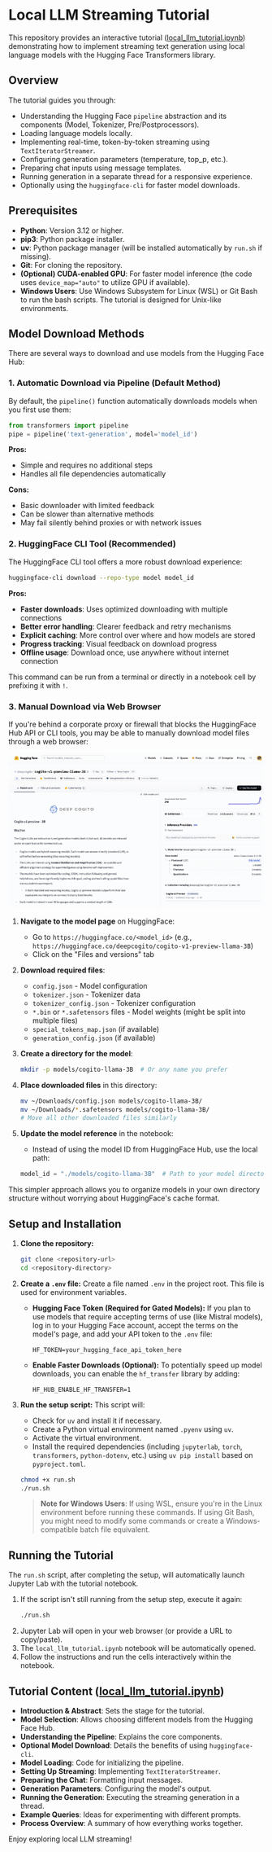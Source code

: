 # Local LLM Streaming Tutorial

This repository provides an interactive tutorial ([local_llm_tutorial.ipynb](./local_llm_tutorial.ipynb)) demonstrating how to implement streaming text generation using local language models with the Hugging Face Transformers library.

## Overview

The tutorial guides you through:

* Understanding the Hugging Face `pipeline` abstraction and its components (Model, Tokenizer, Pre/Postprocessors).
* Loading language models locally.
* Implementing real-time, token-by-token streaming using `TextIteratorStreamer`.
* Configuring generation parameters (temperature, top_p, etc.).
* Preparing chat inputs using message templates.
* Running generation in a separate thread for a responsive experience.
* Optionally using the `huggingface-cli` for faster model downloads.

## Prerequisites

* **Python**: Version 3.12 or higher.
* **pip3**: Python package installer.
* **uv**: Python package manager (will be installed automatically by `run.sh` if missing).
* **Git**: For cloning the repository.
* **(Optional) CUDA-enabled GPU**: For faster model inference (the code uses `device_map="auto"` to utilize GPU if available).
* **Windows Users**: Use Windows Subsystem for Linux (WSL) or Git Bash to run the bash scripts. The tutorial is designed for Unix-like environments.

## Model Download Methods

There are several ways to download and use models from the Hugging Face Hub:

### 1. Automatic Download via Pipeline (Default Method)

By default, the `pipeline()` function automatically downloads models when you first use them:

```python
from transformers import pipeline
pipe = pipeline('text-generation', model='model_id')
```

**Pros:**
- Simple and requires no additional steps
- Handles all file dependencies automatically

**Cons:**
- Basic downloader with limited feedback
- Can be slower than alternative methods
- May fail silently behind proxies or with network issues

### 2. HuggingFace CLI Tool (Recommended)

The HuggingFace CLI tool offers a more robust download experience:

```bash
huggingface-cli download --repo-type model model_id
```

**Pros:**
- **Faster downloads**: Uses optimized downloading with multiple connections
- **Better error handling**: Clearer feedback and retry mechanisms
- **Explicit caching**: More control over where and how models are stored
- **Progress tracking**: Visual feedback on download progress
- **Offline usage**: Download once, use anywhere without internet connection

This command can be run from a terminal or directly in a notebook cell by prefixing it with `!`.

### 3. Manual Download via Web Browser

If you're behind a corporate proxy or firewall that blocks the HuggingFace Hub API or CLI tools, you may be able to manually download model files through a web browser:

![Manual Download Process](assets/hf_manual_dl.gif)

1. **Navigate to the model page** on HuggingFace:
   * Go to `https://huggingface.co/<model_id>` (e.g., `https://huggingface.co/deepcogito/cogito-v1-preview-llama-3B`)
   * Click on the "Files and versions" tab

2. **Download required files**:
   * `config.json` - Model configuration
   * `tokenizer.json` - Tokenizer data
   * `tokenizer_config.json` - Tokenizer configuration
   * `*.bin` or `*.safetensors` files - Model weights (might be split into multiple files)
   * `special_tokens_map.json` (if available)
   * `generation_config.json` (if available)

3. **Create a directory for the model**:
   ```bash
   mkdir -p models/cogito-llama-3B  # Or any name you prefer
   ```

4. **Place downloaded files** in this directory:
   ```bash
   mv ~/Downloads/config.json models/cogito-llama-3B/
   mv ~/Downloads/*.safetensors models/cogito-llama-3B/
   # Move all other downloaded files similarly
   ```

5. **Update the model reference** in the notebook:
   * Instead of using the model ID from HuggingFace Hub, use the local path:
   ```python
   model_id = "./models/cogito-llama-3B"  # Path to your model directory
   ```

This simpler approach allows you to organize models in your own directory structure without worrying about HuggingFace's cache format.

## Setup and Installation

1. **Clone the repository:**
   ```bash
   git clone <repository-url>
   cd <repository-directory>
   ```

2. **Create a `.env` file:**
   Create a file named `.env` in the project root. This file is used for environment variables.

   * **Hugging Face Token (Required for Gated Models):** If you plan to use models that require accepting terms of use (like Mistral models), log in to your Hugging Face account, accept the terms on the model's page, and add your API token to the `.env` file:
     ```dotenv
     HF_TOKEN=your_hugging_face_api_token_here
     ```
   * **Enable Faster Downloads (Optional):** To potentially speed up model downloads, you can enable the `hf_transfer` library by adding:
     ```dotenv
     HF_HUB_ENABLE_HF_TRANSFER=1
     ```

3. **Run the setup script:**
   This script will:
   * Check for `uv` and install it if necessary.
   * Create a Python virtual environment named `.pyenv` using `uv`.
   * Activate the virtual environment.
   * Install the required dependencies (including `jupyterlab`, `torch`, `transformers`, `python-dotenv`, etc.) using `uv pip install` based on `pyproject.toml`.

   ```bash
   chmod +x run.sh
   ./run.sh
   ```
   
   > **Note for Windows Users**: If using WSL, ensure you're in the Linux environment before running these commands. If using Git Bash, you might need to modify some commands or create a Windows-compatible batch file equivalent.

## Running the Tutorial

The `run.sh` script, after completing the setup, will automatically launch Jupyter Lab with the tutorial notebook.

1. If the script isn't still running from the setup step, execute it again:
   ```bash
   ./run.sh
   ```
2. Jupyter Lab will open in your web browser (or provide a URL to copy/paste).
3. The `local_llm_tutorial.ipynb` notebook will be automatically opened.
4. Follow the instructions and run the cells interactively within the notebook.

## Tutorial Content ([local_llm_tutorial.ipynb](./local_llm_tutorial.ipynb))

* **Introduction & Abstract**: Sets the stage for the tutorial.
* **Model Selection**: Allows choosing different models from the Hugging Face Hub.
* **Understanding the Pipeline**: Explains the core components.
* **Optional Model Download**: Details the benefits of using `huggingface-cli`.
* **Model Loading**: Code for initializing the pipeline.
* **Setting Up Streaming**: Implementing `TextIteratorStreamer`.
* **Preparing the Chat**: Formatting input messages.
* **Generation Parameters**: Configuring the model's output.
* **Running the Generation**: Executing the streaming generation in a thread.
* **Example Queries**: Ideas for experimenting with different prompts.
* **Process Overview**: A summary of how everything works together.

Enjoy exploring local LLM streaming! 